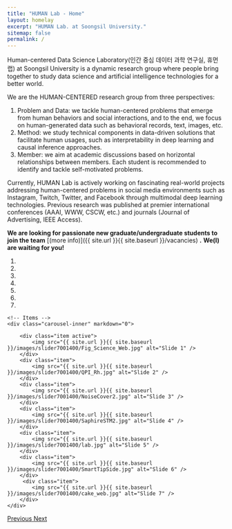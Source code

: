 ```yaml
---
title: "HUMAN Lab - Home"
layout: homelay
excerpt: "HUMAN Lab. at Soongsil University."
sitemap: false
permalink: /
---
```


Human-centered Data Science Laboratory(인간 중심 데이터 과학 연구실, 휴먼 랩) at Soongsil University is a dynamic research group where people bring together to study data science and artificial intelligence technologies for a better world.

We are the HUMAN-CENTERED research group from three perspectives:
1. Problem and Data: we tackle human-centered problems that emerge from human behaviors and social interactions, and to the end, we focus on human-generated data such as behavioral records, text, images, etc. 
2. Method: we study technical components in data-driven solutions that facilitate human usages, such as interpretability in deep learning and causal inference approaches.
3. Member: we aim at academic discussions based on horizontal relationships between members. Each student is recommended to identify and tackle self-motivated problems.

Currently, HUMAN Lab is actively working on fascinating real-world projects addressing human-centered problems in social media environments such as Instagram, Twitch, Twitter, and Facebook through multimodal deep learning technologies. Previous research was published at premier international conferences (AAAI, WWW, CSCW, etc.) and journals (Journal of Advertising, IEEE Access).

 **We are looking for passionate new graduate/undergraduate students to join the team** [(more info)]({{ site.url }}{{ site.baseurl }}/vacancies) **.** **We(I) are waiting for you!**



<div markdown="0" id="carousel" class="carousel slide" data-ride="carousel" data-interval="5000" data-pause="hover" >
    <!-- Menu -->
    <ol class="carousel-indicators">
        <li data-target="#carousel" data-slide-to="0" class="active"></li>
        <li data-target="#carousel" data-slide-to="1"></li>
        <li data-target="#carousel" data-slide-to="2"></li>
        <li data-target="#carousel" data-slide-to="3"></li>
        <li data-target="#carousel" data-slide-to="4"></li>
        <li data-target="#carousel" data-slide-to="5"></li>
        <li data-target="#carousel" data-slide-to="6"></li>
    </ol>

    <!-- Items -->
    <div class="carousel-inner" markdown="0">

        <div class="item active">
            <img src="{{ site.url }}{{ site.baseurl }}/images/slider7001400/Fig_Science_Web.jpg" alt="Slide 1" />
        </div>
        <div class="item">
            <img src="{{ site.url }}{{ site.baseurl }}/images/slider7001400/QPI_Rh.jpg" alt="Slide 2" />
        </div>
        <div class="item">
            <img src="{{ site.url }}{{ site.baseurl }}/images/slider7001400/NoiseCover2.jpg" alt="Slide 3" />
        </div>
        <div class="item">
            <img src="{{ site.url }}{{ site.baseurl }}/images/slider7001400/SaphireSTM2.jpg" alt="Slide 4" />
        </div>
        <div class="item">
            <img src="{{ site.url }}{{ site.baseurl }}/images/slider7001400/lab.jpg" alt="Slide 5" />
        </div>
        <div class="item">
            <img src="{{ site.url }}{{ site.baseurl }}/images/slider7001400/SmartTipSide.jpg" alt="Slide 6" />
        </div>       
         <div class="item">
            <img src="{{ site.url }}{{ site.baseurl }}/images/slider7001400/cake_web.jpg" alt="Slide 7" />
        </div>
    </div>
  <a class="left carousel-control" href="#carousel" role="button" data-slide="prev">
    <span class="glyphicon glyphicon-chevron-left" aria-hidden="true"></span>
    <span class="sr-only">Previous</span>
  </a>
  <a class="right carousel-control" href="#carousel" role="button" data-slide="next">
    <span class="glyphicon glyphicon-chevron-right" aria-hidden="true"></span>
    <span class="sr-only">Next</span>
  </a>
</div>


